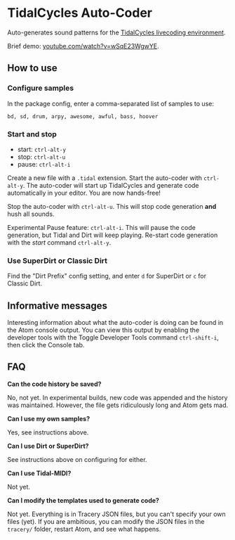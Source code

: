 # TidalCycles Auto-Coder

Auto-generates sound patterns for the
[TidalCycles livecoding environment](http://tidalcycles.org).

Brief demo: [youtube.com/watch?v=wSqE23WgwYE](https://www.youtube.com/watch?v=wSqE23WgwYE).

## How to use

### Configure samples
In the package config, enter a comma-separated list of samples to use:

`bd, sd, drum, arpy, awesome, awful, bass, hoover`

### Start and stop

- start: `ctrl-alt-y`
- stop: `ctrl-alt-u`
- pause: `ctrl-alt-i`

Create a new file with a `.tidal` extension. Start the auto-coder with `ctrl-alt-y`.
The auto-coder will start up TidalCycles and generate code automatically in
your editor. You are now hands-free!

Stop the auto-coder with `ctrl-alt-u`. This will stop code generation **and**
hush all sounds.

Experimental Pause feature: `ctrl-alt-i`. This will pause the code generation,
but Tidal and Dirt will keep playing. Re-start code generation with the *start*
command `ctrl-alt-y`.

### Use SuperDirt or Classic Dirt
Find the "Dirt Prefix" config setting, and enter `d` for SuperDirt or `c` for
Classic Dirt.

## Informative messages

Interesting information about what the auto-coder is doing can be found in
the Atom console output. You can view this output by enabling the developer
tools with the Toggle Developer Tools command `ctrl-shift-i`, then click
the Console tab.

## FAQ
**Can the code history be saved?**

No, not yet. In experimental builds, new code was appended and the
history was maintained. However, the file gets ridiculously long and Atom gets
mad.

**Can I use my own samples?**

Yes, see instructions above.

**Can I use Dirt or SuperDirt?**

See instructions above on configuring for either.

**Can I use Tidal-MIDI?**

Not yet.

**Can I modify the templates used to generate code?**

Not yet. Everything is in Tracery JSON files, but you can't specify your own
files (yet). If you are ambitious, you can modify the JSON files in the `tracery/`
folder, restart Atom, and see what happens.
